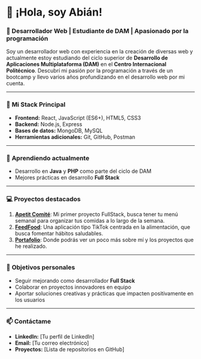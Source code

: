 # 👋 ¡Hola, soy Abián!  

### 🌟 Desarrollador Web | Estudiante de DAM | Apasionado por la programación  

Soy un desarrollador web con experiencia en la creación de diversas web y actualmente estoy estudiando del ciclo superior de **Desarrollo de Aplicaciones Multiplataforma (DAM)** en el **Centro Internacional Politécnico**. Descubrí mi pasión por la programación a través de un bootcamp y llevo varios años profundizando en el desarrollo web por mi cuenta.  

---

### 🚀 **Mi Stack Principal**  
- **Frontend:** React, JavaScript (ES6+), HTML5, CSS3  
- **Backend:** Node.js, Express  
- **Bases de datos:** MongoDB, MySQL  
- **Herramientas adicionales:** Git, GitHub, Postman  

---

### 🌱 **Aprendiendo actualmente**  
- Desarrollo en **Java** y **PHP** como parte del ciclo de DAM  
- Mejores prácticas en desarrollo **Full Stack**  

---

### 💻 **Proyectos destacados**  
1. **[Apetit Comité](https://github.com/AbianDev/ApetitComite)**: Mi primer proyecto FullStack, busca tener tu menú semanal para organizar tus comidas a lo largo de la semana.  
2. **[FeedFood](https://github.com/abian22/Frontend-React-Project-Apetit-Comite)**: Una aplicación tipo TikTok centrada en la alimentación, que busca fomentar hábitos saludables.  
3. **[Portafolio](https://github.com/abian22/porfolio.dev)**: Donde podrás ver un poco más sobre mí y los proyectos que he realizado.  

---

### 🎯 **Objetivos personales**  
- Seguir mejorando como desarrollador **Full Stack**  
- Colaborar en proyectos innovadores en equipo  
- Aportar soluciones creativas y prácticas que impacten positivamente en los usuarios  

---

### 📫 **Contáctame**  
- **LinkedIn:** [Tu perfil de LinkedIn]  
- **Email:** [Tu correo electrónico]  
- **Proyectos:** [Lista de repositorios en GitHub]  
